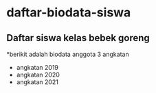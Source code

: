 daftar-biodata-siswa
==
Daftar siswa kelas bebek goreng
--
*berikit adalah biodata anggota 3 angkatan
- angkatan 2019
- angkatan 2020
- angkatan 2021
